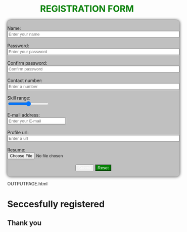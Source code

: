 <!DOCTYPE html>
<html>
<style>
form 
{
margin:0px auto;
width:fit-content;
font-family:sans-serif
border:1px grey;
border-radius:10px;
box-shadow:rgba(0,0,0,0.8)0 0 10px;
background-color:silver;
}
.button:hover
{
background-color:green;
color:black;
cursor: pointer;
}
</style>
<body>
<h1 style="text-align:center;color:green">REGISTRATION FORM</h1>
<form action= "Outputpage.html" method="post">
<br>
Name:<br>
<input type="text" size="65" name="Name" required placeholder="Enter your name"/><br><br>
Password:<br>
<input type="password" size="65" id="password"name="Password" required placeholder="Enter 
your password"/><br><br>
Confirm password:<br>
<input type="password" size="65" id="confirm_password" name="Confirm_Password" required 
placeholder="Confirm password"/><br><br>
Contact number:<br>
<input type="tel" size="65" name="Contact number" pattern="[0-9]{10}" required 
placeholder="Enter a number"/><br><br>
Skill range:<br>
<input type="range" name="Skil range" width="100px" required/><br><br>
E-mail address:<br>
<input type="email" name="E-mail" required placeholder="Enter your E-mail"/><br><br>
Profile url:<br>
<input type="url" size="65" name="Profile" required placeholder="Enter a url"/><br><br>
Resume:<br>
<input type="file" id="Resume"name="resume" required/><br>
<center>
<br>
<input type="submit" class="button" value="Submit" name="Submit" style="backgroundcolor: 
green;color:white" />
<input type="reset" class="button" value="Reset" name="Reset" style="background-color: 
green;color:white" />
<br>
</center><br> 
</form>
<script>
varpassword=document.getElementById("password"),confirm_password=document.getElem
entById("confirm_password");
function validatePassword()
{
if(password.value!=confirm_password.value)
{
confirm_password.setCustomValidity("Password dont match");
}
else
{
confirm_password.setCustomValidity("");
}
}
password.onchange=validatePassword;
confirm_password.onkeyup=validatePassword;
</script>
</body>
</html>

OUTPUTPAGE.html
<html>
<head>
</head>
</body>
<h1>Seccesfully registered</h1>
<h2>Thank you</h2>
</body>
</html>
